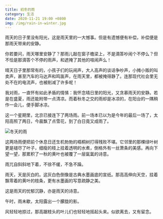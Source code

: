 ```yaml
---
title: 初冬的雨
category: 生活
date: 2020-11-21 19:00 +0800
img: /img/rain-in-winter.jpg
---
```


雨天的日子里没有阳光，这是雨天里的一大憾事。但是有遗憾便有补偿，补偿便是那雨天带来的安静。

你若要问，雨天哪里安静了？那雨儿敲在窗子檐梁上，不是滴答吵闹个不停么？但不恰是那滴答个不停的雨声，和遮掩了其他的喧闹声么！

晴天日子里那常有的，小孩子们的玩闹声，大人高声的谈话争吵声，小摊小贩的叫卖声，甚至汽车的马达声和鸣笛声，在雨天里，都被掩得静了。连那现代社会里无处不在的电流声，也被削减了许多呢！

我对雨，一直怀有如此矛盾的情愫：我怀念晴日里的阳光，又贪慕雨天的安静。若是在盛夏，雨还能附带一点清凉。而着秋冬之交的雨却是冰凉的，在阳台的一隅稍作一会儿，便手脚冰凉。

这一个星期里，北京已接连下了两场雨。前一场本已以为是今年的最后一场了，太阳高照了两日，今晨飘了点雪花，到了白日竟又成雨了。

![冬天的雨](/img/rain-in-winter.jpg)

这两场雨便把前个休息日还生机勃勃的梧桐树打得残败不堪。它邻里的那棵绿叶树更是褪尽了叶子，细瘦的枝上挂着透明的水煮，倒格外有一丝萧条的美感。再向下望一望，那累积了一秋的黄叶也被覆了一层氤氲的诗意。

雨兀自斜斜地下着，不徐不缓，不急不躁。

雨天，天是灰白的。这灰白色倒像是古典水墨画底的宣纸。那高高伸向天空，挂着飘零着的黄叶的枝条，更有水墨画的写意疏静之美。

这是雨天的忧郁沉静，亦是雨天的诗意。

午时，雨未歇，太阳露出一个朦胧的影。

风轻轻地掠过，那高踞枝头的叶儿们也轻轻地摇起头来。似欲离去，又有留念。

